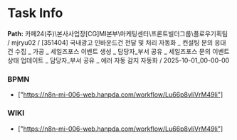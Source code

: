 # Task Info

**Path:** 카페24(주)\본사사업장\[CG]MI본부\마케팅센터\프론트빌더그룹\플로우기획팀 / mjryu02 / [351404] 국내광고 인바운드건 전달 및 처리 자동화 _ 컨설팅 문의 응대건 수집 _ 가공 _ 세일즈포스 이벤트 생성 _ 담당자_부서 공유 _ 세일즈포스 문의 이벤트 상태 업데이트 _ 담당자_부서 공유 _ 에러 자동 감지 자동화 / 2025-10-01_00-00-00

### BPMN
- ["https://n8n-mi-006-web.hanpda.com/workflow/Lu66p8vliVrM49li"]

### WIKI
- ["https://n8n-mi-006-web.hanpda.com/workflow/Lu66p8vliVrM49li"]

